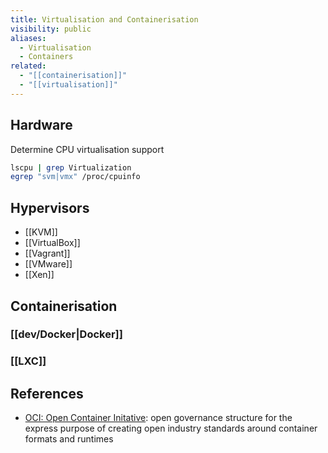 ```yaml
---
title: Virtualisation and Containerisation
visibility: public
aliases:
  - Virtualisation
  - Containers
related:
  - "[[containerisation]]"
  - "[[virtualisation]]"
---
```

## Hardware

Determine CPU virtualisation support

```bash
lscpu | grep Virtualization
egrep "svm|vmx" /proc/cpuinfo
```

## Hypervisors

- [[KVM]]
- [[VirtualBox]]
- [[Vagrant]]
- [[VMware]]
- [[Xen]]


## Containerisation

### [[dev/Docker|Docker]]

### [[LXC]]

## References

- [OCI: Open Container Initative](https://opencontainers.org/): open governance structure for the express purpose of creating open industry standards around container formats and runtimes
